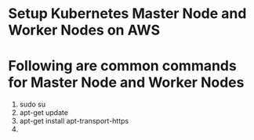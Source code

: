 # Setup Kubernetes Master Node and Worker Nodes on AWS
# Following are common commands for Master Node and Worker Nodes
1. sudo su
2. apt-get update
3. apt-get install apt-transport-https
4. 
